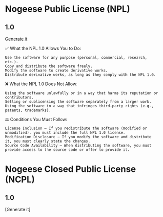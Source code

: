 # Nogeese Public License (NPL)
## 1.0
[Generate it](https://leon8326.neocities.org/nogeeselicenses/1.0/generator/)

✅ What the NPL 1.0 Allows You to Do:

    Use the software for any purpose (personal, commercial, research, etc.).
    Copy and distribute the software freely.
    Modify the software to create derivative works.
    Distribute derivative works, as long as they comply with the NPL 1.0.

❌ What the NPL 1.0 Does Not Allow:

    Using the software unlawfully or in a way that harms its reputation or contributors.
    Selling or sublicensing the software separately from a larger work.
    Using the software in a way that infringes third-party rights (e.g., patents, trademarks).

⚖ Conditions You Must Follow:

    License Inclusion – If you redistribute the software (modified or unmodified), you must include the full NPL 1.0 license.
    Modification Disclosure – If you modify the software and distribute it, you must clearly state the changes.
    Source Code Availability – When distributing the software, you must provide access to the source code or offer to provide it.


# Nogeese Closed Public License (NCPL)
## 1.0
[Generate it]

